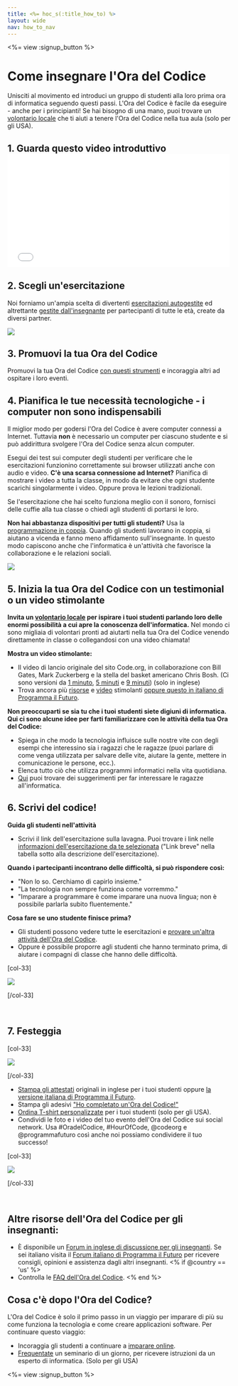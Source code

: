 ```yaml
---
title: <%= hoc_s(:title_how_to) %>
layout: wide
nav: how_to_nav
---
```

<%= view :signup_button %>

<h1>Come insegnare l'Ora del Codice</h1>

Unisciti al movimento ed introduci un gruppo di studenti alla loro prima ora di informatica seguendo questi passi. L'Ora del Codice è facile da eseguire - anche per i principianti! Se hai bisogno di una mano, puoi trovare un [volontario locale](<%= resolve_url('https://code.org/volunteer/local') %>) che ti aiuti a tenere l'Ora del Codice nella tua aula (solo per gli USA).

## 1. Guarda questo video introduttivo <iframe width="500" height="255" src="//www.youtube.com/embed/SrnvvWDm73k" frameborder="0" allowfullscreen mark="crwd-mark"></iframe> 

## 2. Scegli un'esercitazione

Noi forniamo un'ampia scelta di divertenti [esercitazioni autogestite](<%= resolve_url('/learn') %>) ed altrettante [gestite dall'insegnante](<%= resolve_url('https://code.org/educate/teacher-led') %>) per partecipanti di tutte le età, create da diversi partner.

[![](/images/fit-700/tutorials.png)](<%=resolve_url('/learn') %>)

## 3. Promuovi la tua Ora del Codice

Promuovi la tua Ora del Codice [con questi strumenti](<%= resolve_url('/promote/resources') %>) e incoraggia altri ad ospitare i loro eventi.

## 4. Pianifica le tue necessità tecnologiche - i computer non sono indispensabili

Il miglior modo per godersi l'Ora del Codice è avere computer connessi a Internet. Tuttavia **non** è necessario un computer per ciascuno studente e si può addirittura svolgere l'Ora del Codice senza alcun computer.

Esegui dei test sui computer degli studenti per verificare che le esercitazioni funzionino correttamente sui browser utilizzati anche con audio e video. **C'è una scarsa connessione ad Internet?** Pianifica di mostrare i video a tutta la classe, in modo da evitare che ogni studente scarichi singolarmente i video. Oppure prova le lezioni tradizionali.

Se l'esercitazione che hai scelto funziona meglio con il sonoro, fornisci delle cuffie alla tua classe o chiedi agli studenti di portarsi le loro.

**Non hai abbastanza dispositivi per tutti gli studenti?** Usa la [programmazione in coppia](https://youtu.be/sTJ85VIYDRE). Quando gli studenti lavorano in coppia, si aiutano a vicenda e fanno meno affidamento sull'insegnante. In questo modo capiscono anche che l'informatica è un'attività che favorisce la collaborazione e le relazioni sociali.

<img src="/images/fit-350/group_ipad.jpg" />

## 5. Inizia la tua Ora del Codice con un testimonial o un video stimolante

**Invita un [volontario locale](<%= resolve_url('https://code.org/volunteer/local') %>) per ispirare i tuoi studenti parlando loro delle enormi possibilità a cui apre la conoscenza dell'informatica.** Nel mondo ci sono migliaia di volontari pronti ad aiutarti nella tua Ora del Codice venendo direttamente in classe o collegandosi con una video chiamata!

**Mostra un video stimolante:**

- Il video di lancio originale del sito Code.org, in collaborazione con Bill Gates, Mark Zuckerberg e la stella del basket americano Chris Bosh. (Ci sono versioni da [1 minuto](https://www.youtube.com/watch?v=qYZF6oIZtfc), [5 minuti](https://www.youtube.com/watch?v=nKIu9yen5nc) e [9 minuti](https://www.youtube.com/watch?v=dU1xS07N-FA)) (solo in inglese)
- Trova ancora più [risorse](<%= resolve_url('https://code.org/inspire') %>) e [video](https://www.youtube.com/playlist?list=PLzdnOPI1iJNfpD8i4Sx7U0y2MccnrNZuP) stimolanti <a href="https://www.programmailfuturo.it/notizie/il-terzo-anno-del-progetto/marco-belinelli-con-programma-il-futuro" target="_blank">oppure questo in italiano di Programma il Futuro</a>.

**Non preoccuparti se sia tu che i tuoi studenti siete digiuni di informatica. Qui ci sono alcune idee per farti familiarizzare con le attività della tua Ora del Codice:**

- Spiega in che modo la tecnologia influisce sulle nostre vite con degli esempi che interessino sia i ragazzi che le ragazze (puoi parlare di come venga utilizzata per salvare delle vite, aiutare la gente, mettere in comunicazione le persone, ecc.).
- Elenca tutto ciò che utilizza programmi informatici nella vita quotidiana.
- [Qui](<%= resolve_url('https://code.org/girls') %>) puoi trovare dei suggerimenti per far interessare le ragazze all'informatica.

## 6. Scrivi del codice!

**Guida gli studenti nell'attività**

- Scrivi il link dell'esercitazione sulla lavagna. Puoi trovare i link nelle [informazioni dell'esercitazione da te selezionata](<%= resolve_url('/learn') %>) ("Link breve" nella tabella sotto alla descrizione dell'esercitazione).

**Quando i partecipanti incontrano delle difficoltà, si può rispondere così:**

- "Non lo so. Cerchiamo di capirlo insieme."
- "La tecnologia non sempre funziona come vorremmo."
- "Imparare a programmare è come imparare una nuova lingua; non è possibile parlarla subito fluentemente."

**Cosa fare se uno studente finisce prima?**

- Gli studenti possono vedere tutte le esercitazioni e [provare un'altra attività dell'Ora del Codice](<%= resolve_url('/learn')%>).
- Oppure è possibile proporre agli studenti che hanno terminato prima, di aiutare i compagni di classe che hanno delle difficoltà.

[col-33]

![](/images/fit-250/highschoolgirls.jpeg)

[/col-33]

<p style="clear:both">&nbsp;</p>

## 7. Festeggia

[col-33]

![](/images/fit-300/boy-certificate.jpg)

[/col-33]

- [Stampa gli attestati](<%= resolve_url('https://code.org/certificates')%>) originali in inglese per i tuoi studenti oppure <a href="https://www.programmailfuturo.it/come/attestati-personalizzati" target="_blank">la versione italiana di Programma il Futuro</a>.
- Stampa gli adesivi ["Ho completato un'Ora del Codice!"](<%= resolve_url('/promote/resources#stickers') %>)
- [Ordina T-shirt personalizzate](http://blog.code.org/post/132608499493/hour-of-code-shirts-and-more) per i tuoi studenti (solo per gli USA).
- Condividi le foto e i video del tuo evento dell'Ora del Codice sui social network. Usa #OradelCodice, #HourOfCode, @codeorg e @programmafuturo così anche noi possiamo condividere il tuo successo!

[col-33]

![](/images/fit-260/highlight-certificates.jpg)

[/col-33]

<p style="clear:both">&nbsp;</p>

## Altre risorse dell'Ora del Codice per gli insegnanti:

- È disponibile un [Forum in inglese di discussione per gli insegnanti](http://forum.code.org/c/plc/hour-of-code). Se sei italiano visita il [Forum italiano di Programma il Futuro](https://www.programmailfuturo.it/aiuto/forum-di-aiuto) per ricevere consigli, opinioni e assistenza dagli altri insegnanti. <% if @country == 'us' %>
- Controlla le [FAQ dell'Ora del Codice](https://support.code.org/hc/en-us/categories/200147083-Hour-of-Code). <% end %>

## Cosa c'è dopo l'Ora del Codice?

L'Ora del Codice è solo il primo passo in un viaggio per imparare di più su come funziona la tecnologia e come creare applicazioni software. Per continuare questo viaggio:

- Incoraggia gli studenti a continuare a [imparare online](<%= resolve_url('https://code.org/learn/beyond') %>).
- [Frequentate](<%= resolve_url('https://code.org/professional-development-workshops') %>) un seminario di un giorno, per ricevere istruzioni da un esperto di informatica. (Solo per gli USA)

<%= view :signup_button %>